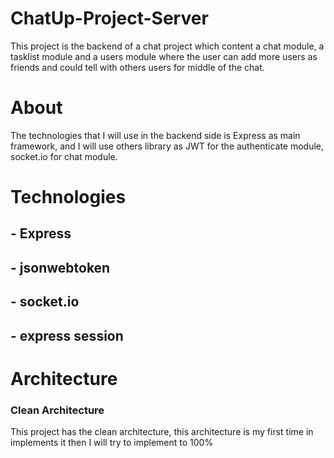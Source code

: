 # ChatUp-Project-Server

This project is the backend of a chat project which content a chat module, a tasklist module and a users module where the user can add more users as friends and could tell with others users for middle of the chat.

# About

The technologies that I will use in the backend side is Express as main framework, and I will use others library as JWT for the authenticate module, socket.io for chat module.

# Technologies

## - Express

## - jsonwebtoken

## - socket.io

## - express session

# Architecture

### Clean Architecture

This project has the clean architecture, this architecture is my first time in implements it then I will try to implement to 100%
